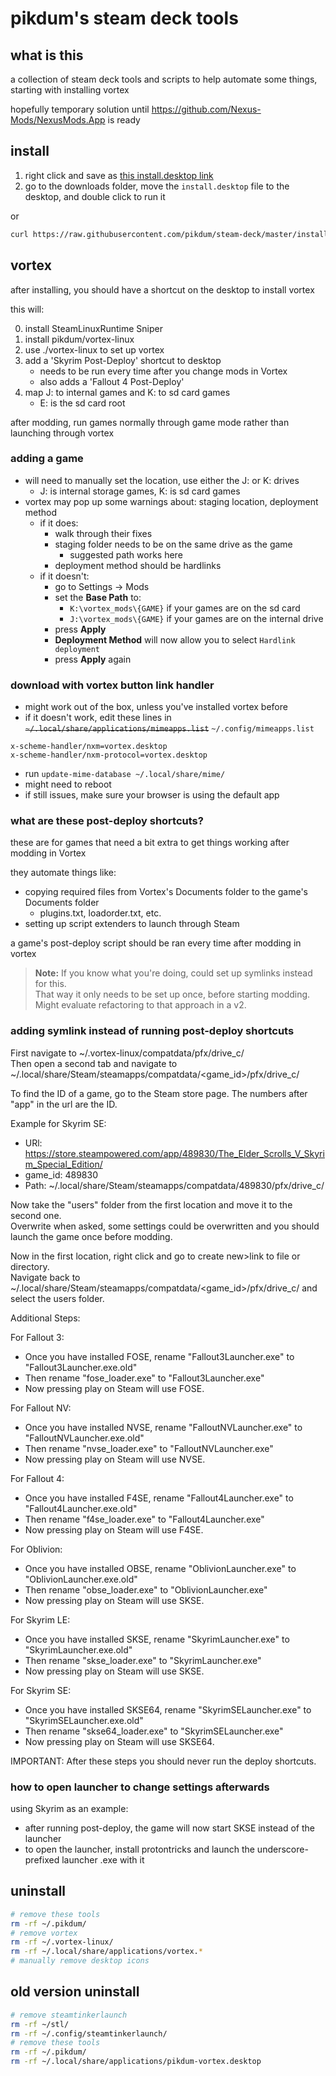 # pikdum's steam deck tools

## what is this

a collection of steam deck tools and scripts to help automate some things, starting with installing vortex

hopefully temporary solution until https://github.com/Nexus-Mods/NexusMods.App is ready

## install

1. right click and save as [this install.desktop link](https://raw.githubusercontent.com/pikdum/steam-deck/master/install.desktop)
2. go to the downloads folder, move the `install.desktop` file to the desktop, and double click to run it

or

``` bash
curl https://raw.githubusercontent.com/pikdum/steam-deck/master/install.sh | bash -s --
```

## vortex

after installing, you should have a shortcut on the desktop to install vortex

this will:

0. install SteamLinuxRuntime Sniper
1. install pikdum/vortex-linux
2. use ./vortex-linux to set up vortex
3. add a 'Skyrim Post-Deploy' shortcut to desktop
   * needs to be run every time after you change mods in Vortex
   * also adds a 'Fallout 4 Post-Deploy'
4. map J: to internal games and K: to sd card games
   * E: is the sd card root

after modding, run games normally through game mode rather than launching through vortex

### adding a game

* will need to manually set the location, use either the J: or K: drives
  * J: is internal storage games, K: is sd card games
* vortex may pop up some warnings about: staging location, deployment method
   * if it does:
      * walk through their fixes
      * staging folder needs to be on the same drive as the game
        * suggested path works here
      * deployment method should be hardlinks
   * if it doesn't:
      * go to Settings -> Mods
      * set the **Base Path** to:
        * `K:\vortex_mods\{GAME}` if your games are on the sd card
        * `J:\vortex_mods\{GAME}` if your games are on the internal drive
      * press **Apply**
      * **Deployment Method** will now allow you to select `Hardlink deployment`
      * press **Apply** again

### download with vortex button link handler

* might work out of the box, unless you've installed vortex before
* if it doesn't work, edit these lines in ~~`~/.local/share/applications/mimeapps.list`~~ `~/.config/mimeapps.list`
```
x-scheme-handler/nxm=vortex.desktop
x-scheme-handler/nxm-protocol=vortex.desktop
```
* run `update-mime-database ~/.local/share/mime/`
* might need to reboot
* if still issues, make sure your browser is using the default app

### what are these post-deploy shortcuts?

these are for games that need a bit extra to get things working after modding in Vortex

they automate things like:

* copying required files from Vortex's Documents folder to the game's Documents folder
  * plugins.txt, loadorder.txt, etc.
* setting up script extenders to launch through Steam

a game's post-deploy script should be ran every time after modding in vortex

> **Note:** If you know what you're doing, could set up symlinks instead for this.  
> That way it only needs to be set up once, before starting modding.  
> Might evaluate refactoring to that approach in a v2.

### adding symlink instead of running post-deploy shortcuts

First navigate to ~/.vortex-linux/compatdata/pfx/drive_c/  
Then open a second tab and navigate to  ~/.local/share/Steam/steamapps/compatdata/<game_id>/pfx/drive_c/

To find the ID of a game, go to the Steam store page. The numbers after "app" in the url are the ID.  

Example for Skyrim SE:  
* URl: https://store.steampowered.com/app/489830/The_Elder_Scrolls_V_Skyrim_Special_Edition/  
* game_id: 489830  
* Path: ~/.local/share/Steam/steamapps/compatdata/489830/pfx/drive_c/

Now take the "users" folder from the first location and move it to the second one.  
Overwrite when asked, some settings could be overwritten and you should launch the game once before modding.

Now in the first location, right click and go to create new>link to file or directory.  
Navigate back to ~/.local/share/Steam/steamapps/compatdata/<game_id>/pfx/drive_c/ and select the users folder.

Additional Steps:  

For Fallout 3:  
* Once you have installed FOSE, rename "Fallout3Launcher.exe" to "Fallout3Launcher.exe.old"  
* Then rename "fose_loader.exe" to "Fallout3Launcher.exe"  
* Now pressing play on Steam will use FOSE.

For Fallout NV:  
* Once you have installed NVSE, rename "FalloutNVLauncher.exe" to "FalloutNVLauncher.exe.old"  
* Then rename "nvse_loader.exe" to "FalloutNVLauncher.exe"  
* Now pressing play on Steam will use NVSE.

For Fallout 4:  
* Once you have installed F4SE, rename "Fallout4Launcher.exe" to "Fallout4Launcher.exe.old"  
* Then rename "f4se_loader.exe" to "Fallout4Launcher.exe"  
* Now pressing play on Steam will use F4SE.

For Oblivion:  
* Once you have installed OBSE, rename "OblivionLauncher.exe" to "OblivionLauncher.exe.old"  
* Then rename "obse_loader.exe" to "OblivionLauncher.exe"  
* Now pressing play on Steam will use SKSE.
    
For Skyrim LE:  
* Once you have installed SKSE, rename "SkyrimLauncher.exe" to "SkyrimLauncher.exe.old"  
* Then rename "skse_loader.exe" to "SkyrimLauncher.exe"  
* Now pressing play on Steam will use SKSE.
  
For Skyrim SE:  
* Once you have installed SKSE64, rename "SkyrimSELauncher.exe" to "SkyrimSELauncher.exe.old"  
* Then rename "skse64_loader.exe" to "SkyrimSELauncher.exe"  
* Now pressing play on Steam will use SKSE64.

IMPORTANT: After these steps you should never run the deploy shortcuts.

### how to open launcher to change settings afterwards

using Skyrim as an example:

* after running post-deploy, the game will now start SKSE instead of the launcher
* to open the launcher, install protontricks and launch the underscore-prefixed launcher .exe with it

## uninstall

```bash
# remove these tools
rm -rf ~/.pikdum/
# remove vortex
rm -rf ~/.vortex-linux/
rm -rf ~/.local/share/applications/vortex.*
# manually remove desktop icons
```

## old version uninstall

```bash
# remove steamtinkerlaunch
rm -rf ~/stl/
rm -rf ~/.config/steamtinkerlaunch/
# remove these tools
rm -rf ~/.pikdum/
rm -rf ~/.local/share/applications/pikdum-vortex.desktop
```

